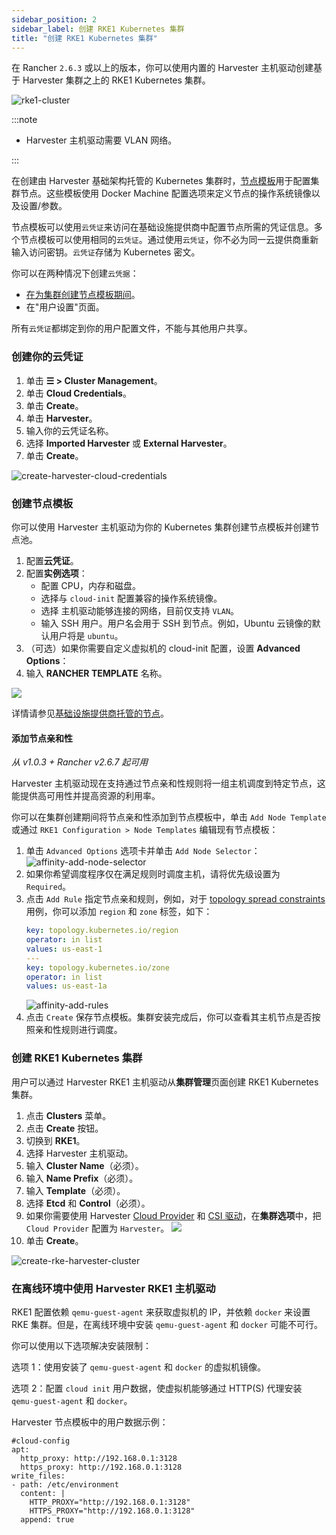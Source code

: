 ```yaml
---
sidebar_position: 2
sidebar_label: 创建 RKE1 Kubernetes 集群
title: "创建 RKE1 Kubernetes 集群"
---
```


在 Rancher `2.6.3` 或以上的版本，你可以使用内置的 Harvester 主机驱动创建基于 Harvester 集群之上的 RKE1 Kubernetes 集群。

![rke1-cluster](/img/v1.0/rancher/rke1-node-driver.png)

:::note

- Harvester 主机驱动需要 VLAN 网络。

:::

在创建由 Harvester 基础架构托管的 Kubernetes 集群时，[节点模板](https://rancher.com/docs/rancher/v2.6/en/cluster-provisioning/rke-clusters/node-pools/#node-templates)用于配置集群节点。这些模板使用 Docker Machine 配置选项来定义节点的操作系统镜像以及设置/参数。

节点模板可以使用`云凭证`来访问在基础设施提供商中配置节点所需的凭证信息。多个节点模板可以使用相同的`云凭证`。通过使用`云凭证`，你不必为同一云提供商重新输入访问密钥。`云凭证`存储为 Kubernetes 密文。

你可以在两种情况下创建`云凭据`：

- [在为集群创建节点模板期间](https://rancher.com/docs/rancher/v2.6/en/cluster-provisioning/rke-clusters/node-pools/#node-templates)。
- 在"用户设置"页面。

所有`云凭证`都绑定到你的用户配置文件，不能与其他用户共享。

### 创建你的云凭证

1. 单击 **☰ > Cluster Management**。
1. 单击 **Cloud Credentials**。
1. 单击 **Create**。
1. 单击 **Harvester**。
1. 输入你的云凭证名称。
1. 选择 **Imported Harvester** 或 **External Harvester**。
1. 单击 **Create**。

![create-harvester-cloud-credentials](/img/v1.0/rancher/create-cloud-credentials.png)

### 创建节点模板

你可以使用 Harvester 主机驱动为你的 Kubernetes 集群创建节点模板并创建节点池。

1. 配置**云凭证**。
1. 配置**实例选项**：
   * 配置 CPU，内存和磁盘。
   * 选择与 `cloud-init` 配置兼容的操作系统镜像。
   * 选择 主机驱动能够连接的网络，目前仅支持 `VLAN`。
   * 输入 SSH 用户。用户名会用于 SSH 到节点。例如，Ubuntu 云镜像的默认用户将是 `ubuntu`。
1. （可选）如果你需要自定义虚拟机的 cloud-init 配置，设置 **Advanced Options**：
1. 输入 **RANCHER TEMPLATE** 名称。

![](/img/v1.0/rancher/node-template.png)

详情请参见[基础设施提供商托管的节点](https://rancher.com/docs/rancher/v2.6/en/cluster-provisioning/rke-clusters/node-pools/)。

#### 添加节点亲和性

_从 v1.0.3 + Rancher v2.6.7 起可用_

Harvester 主机驱动现在支持通过节点亲和性规则将一组主机调度到特定节点，这能提供高可用性并提高资源的利用率。

你可以在集群创建期间将节点亲和性添加到节点模板中，单击 `Add Node Template` 或通过 `RKE1 Configuration > Node Templates` 编辑现有节点模板：

1. 单击 `Advanced Options` 选项卡并单击 `Add Node Selector`：
   ![affinity-add-node-selector](/img/v1.0/rancher/affinity-add-node-selector.png)
1. 如果你希望调度程序仅在满足规则时调度主机，请将优先级设置为 `Required`。
1. 点击 `Add Rule` 指定节点亲和规则，例如，对于 [topology spread constraints](./node-driver.md#拓扑分布约束) 用例，你可以添加 `region` 和 `zone` 标签，如下：
   ```yaml
   key: topology.kubernetes.io/region
   operator: in list
   values: us-east-1
   ---
   key: topology.kubernetes.io/zone
   operator: in list
   values: us-east-1a
   ```
   ![affinity-add-rules](/img/v1.0/rancher/affinity-add-rules.png)
1. 点击 `Create` 保存节点模板。集群安装完成后，你可以查看其主机节点是否按照亲和性规则进行调度。


### 创建 RKE1 Kubernetes 集群

用户可以通过 Harvester RKE1 主机驱动从**集群管理**页面创建 RKE1 Kubernetes 集群。

1. 点击 **Clusters** 菜单。
1. 点击 **Create** 按钮。
1. 切换到 **RKE1**。
1. 选择 Harvester 主机驱动。
1. 输入 **Cluster Name**（必须）。
1. 输入 **Name Prefix**（必须）。
1. 输入 **Template**（必须）。
1. 选择 **Etcd** 和 **Control**（必须）。
1. 如果你需要使用 Harvester [Cloud Provider](../cloud-provider.md) 和 [CSI 驱动](../csi-driver.md)，在**集群选项**中，把 `Cloud Provider` 配置为 `Harvester`。
   ![](/img/v1.0/rancher/enable-harvester-cloud-provider.png)
1. 单击 **Create**。

![create-rke-harvester-cluster](/img/v1.0/rancher/create-rke-harvester-cluster.png)

### 在离线环境中使用 Harvester RKE1 主机驱动

RKE1 配置依赖 `qemu-guest-agent` 来获取虚拟机的 IP，并依赖 `docker` 来设置 RKE 集群。但是，在离线环境中安装 `qemu-guest-agent` 和 `docker` 可能不可行。

你可以使用以下选项解决安装限制：

选项 1：使用安装了 `qemu-guest-agent` 和 `docker` 的虚拟机镜像。

选项 2：配置 `cloud init` 用户数据，使虚拟机能够通过 HTTP(S) 代理安装 `qemu-guest-agent` 和 `docker`。

Harvester 节点模板中的用户数据示例：
```
#cloud-config
apt:
  http_proxy: http://192.168.0.1:3128
  https_proxy: http://192.168.0.1:3128
write_files:
- path: /etc/environment
  content: |
    HTTP_PROXY="http://192.168.0.1:3128"
    HTTPS_PROXY="http://192.168.0.1:3128"
  append: true
```

